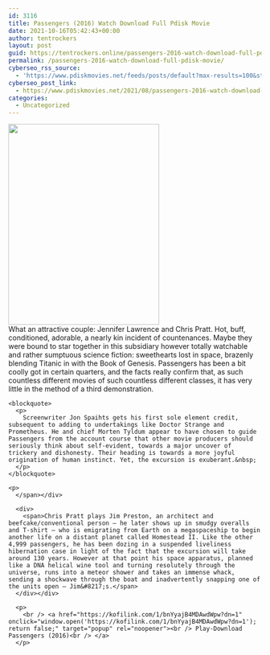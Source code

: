 ```yaml
---
id: 3116
title: Passengers (2016) Watch Download Full Pdisk Movie
date: 2021-10-16T05:42:43+00:00
author: tentrockers
layout: post
guid: https://tentrockers.online/passengers-2016-watch-download-full-pdisk-movie/
permalink: /passengers-2016-watch-download-full-pdisk-movie/
cyberseo_rss_source:
  - 'https://www.pdiskmovies.net/feeds/posts/default?max-results=100&start-index=901'
cyberseo_post_link:
  - https://www.pdiskmovies.net/2021/08/passengers-2016-watch-download-full.html
categories:
  - Uncategorized
---
```

<div class="separator">
  <a href="https://1.bp.blogspot.com/-bov8tHu739M/YR1iJDR-U8I/AAAAAAAAaec/pFOUM5k3YaAsSbjp-sbrrYarXKkr8Q_FQCLcBGAsYHQ/s755/Passengers%2B%25282016%2529%2BWatch%2BDownload%2BFull%2BPdisk%2BMovie.jpeg"><img loading="lazy" border="0" data-original-height="755" data-original-width="566" height="400" src="https://1.bp.blogspot.com/-bov8tHu739M/YR1iJDR-U8I/AAAAAAAAaec/pFOUM5k3YaAsSbjp-sbrrYarXKkr8Q_FQCLcBGAsYHQ/w300-h400/Passengers%2B%25282016%2529%2BWatch%2BDownload%2BFull%2BPdisk%2BMovie.jpeg" width="300" /></a>
</div>



<div>
  <div>
    <span>What an attractive couple: Jennifer Lawrence and Chris Pratt. Hot, buff, conditioned, adorable, a nearly kin incident of countenances. Maybe they were bound to star together in this subsidiary however totally watchable and rather sumptuous science fiction: sweethearts lost in space, brazenly blending Titanic in with the Book of Genesis. Passengers has been a bit coolly got in certain quarters, and the facts really confirm that, as such countless different movies of such countless different classes, it has very little in the method of a third demonstration.&nbsp;</span>
  </div>
  
  <div>
    <span></p> 
    
    <blockquote>
      <p>
        Screenwriter Jon Spaihts gets his first sole element credit, subsequent to adding to undertakings like Doctor Strange and Prometheus. He and chief Morten Tyldum appear to have chosen to guide Passengers from the account course that other movie producers should seriously think about self-evident, towards a major uncover of trickery and dishonesty. Their heading is towards a more joyful origination of human instinct. Yet, the excursion is exuberant.&nbsp;
      </p>
    </blockquote>
    
    <p>
      </span></div> 
      
      <div>
        <span>Chris Pratt plays Jim Preston, an architect and beefcake/conventional person – he later shows up in smudgy overalls and T-shirt – who is emigrating from Earth on a megaspaceship to begin another life on a distant planet called Homestead II. Like the other 4,999 passengers, he has been dozing in a suspended liveliness hibernation case in light of the fact that the excursion will take around 130 years. However at that point his space apparatus, planned like a DNA helical wine tool and turning resolutely through the universe, runs into a meteor shower and takes an immense whack, sending a shockwave through the boat and inadvertently snapping one of the units open – Jim&#8217;s.</span>
      </div></div> 
      
      <p>
        <br /> <a href="https://kofilink.com/1/bnYyajB4MDAwdWpw?dn=1" onclick="window.open('https://kofilink.com/1/bnYyajB4MDAwdWpw?dn=1'); return false;" target="popup" rel="noopener"><br /> Play-Download Passengers (2016)<br /> </a>
      </p>